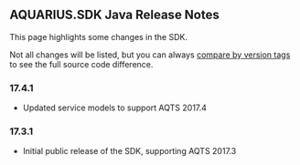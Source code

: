 ## AQUARIUS.SDK Java Release Notes

This page highlights some changes in the SDK.

Not all changes will be listed, but you can always [compare by version tags](https://github.com/AquaticInformatics/aquarius-sdk-java/compare/v17.2.26...v17.2.28) to see the full source code difference.

### 17.4.1

- Updated service models to support AQTS 2017.4

### 17.3.1

- Initial public release of the SDK, supporting AQTS 2017.3
